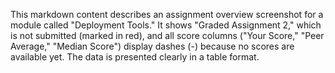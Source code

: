 This markdown content describes an assignment overview screenshot for a module called "Deployment Tools." It shows "Graded Assignment 2," which is not submitted (marked in red), and all score columns ("Your Score," "Peer Average," "Median Score") display dashes (-) because no scores are available yet. The data is presented clearly in a table format.